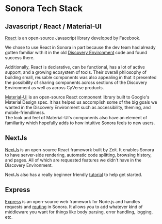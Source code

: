 Sonora Tech Stack
=================

## Javascript / React / Material-UI
[React](https://reactjs.org/) is an open-source Javascript library developed by Facebook. 

We chose to use React in Sonora in part because the dev team had already gotten familiar with it in the 
old [Discovery Environment](https://github.com/cyverse-de/ui/) code and found success there.

Additionally, React is declarative, can be functional, has a lot of active support, and a growing 
ecosystem of tools. Their overall philosophy of building small, reusable components was also appealing 
in that it presented the possibility of sharing components across sections of the Discovery Environment
 as well as across CyVerse products.

[Material-UI](https://material-ui.com/) is an open-source React component library built to Google's 
Material Design spec. 
It has helped us accomplish some of the big goals we wanted in the Discovery Environment such as 
accessibility, theming, and mobile-friendliness.  
The look and feel of Material-UI's components also have an element of familiarity which hopefully adds 
to how intuitive Sonora feels to new users.

## NextJs
[NextJs](https://nextjs.org/) is an open-source React framework built by Zeit.  It enables Sonora to have 
server-side rendering, automatic code splitting, browsing history, and pages.  All of which are requested 
features we didn't have in the Discovery Environment.

NextJs also has a really beginner friendly [tutorial](https://nextjs.org/learn/basics/getting-started) 
to help get started.

## Express
[Express](https://expressjs.com/) is an open-source web framework for Node.js and handles requests and 
[routing](https://expressjs.com/en/guide/routing.html) in Sonora.  It allows you to add whatever kind 
of middleware you want for things like body parsing, error handling, logging, etc.
